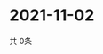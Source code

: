 # 2021-11-02
  共 0条

  <!-- BEGIN -->
  <!-- 最后更新时间Tue Nov 02 2021 19:02:44 GMT+0000 (Coordinated Universal Time) -->
  
  <!-- END -->
  
  
